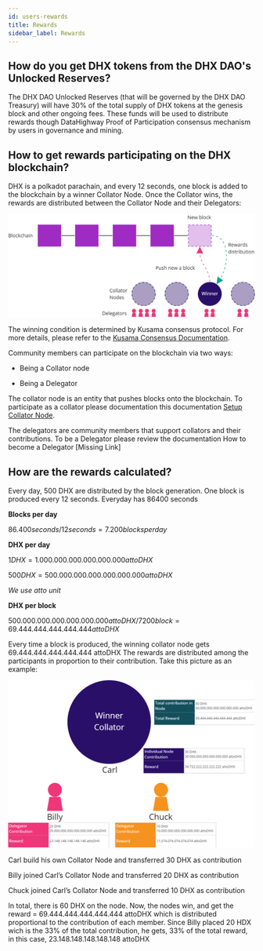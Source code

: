 ```yaml
---
id: users-rewards
title: Rewards
sidebar_label: Rewards
---
```


## How do you get DHX tokens from the DHX DAO's Unlocked Reserves?


The DHX DAO Unlocked Reserves (that will be governed by the DHX DAO Treasury) will have 30% of the total supply of DHX tokens at the genesis block and other ongoing fees. These funds will be used to distribute rewards though DataHighway Proof of Participation consensus mechanism by users in governance and mining.

## How to get rewards participating on the DHX blockchain?

DHX is a polkadot parachain, and every 12 seconds, one block is added to the blockchain by a winner Collator Node. Once the Collator wins, the rewards are distributed between the Collator Node and their Delegators:

![Collator-Delegator](/static/img/tutorial/Collator-Delegator.png)

The winning condition is determined by Kusama consensus protocol. For more details, please 
refer to the <a href="https://guide.kusama.network/docs/learn-consensus/" target="_blank" className="pretty-link pretty-link-colored">Kusama Consensus Documentation</a>.


Community members can participate on the blockchain via two ways:

* Being a Collator node

* Being a Delegator

The collator node is an entity that pushes blocks onto the blockchain. To participate as a collator please documentation this documentation <a href="https://dev.datahighway.com/docs/tutorials/tutorials-nodes-collators-setup/" target="_blank" className="pretty-link pretty-link-colored">Setup Collator Node</a>.

The delegators are community members that support collators and their contributions. To be a Delegator please review the documentation How to become a Delegator [Missing Link]

## How are the rewards calculated?
Every day, 500 DHX are distributed by the block generation. One block is produced every 12 seconds. Everyday has 86400 seconds
 
 
**Blocks per day**

$86.400 seconds / 12 seconds = 7.200 blocks per day$

**DHX per day**

$1DHX = 1.000.000.000.000.000.000 attoDHX$

$500 DHX = 500.000.000.000.000.000.000 attoDHX$

 *We use atto unit* 

**DHX per block**

$500.000.000.000.000.000.000 attoDHX / 7200 block = 69.444.444.444.444.444 attoDHX$

Every time a block is produced, the winning collator node gets 69.444.444.444.444.444 attoDHX
The rewards are distributed among the participants in proportion to their contribution.
Take this picture as an example:

![Collator_Contribution](/static/img/tutorial/Collator_Contribution.png)


Carl build his own Collator Node and transferred 30 DHX as contribution

Billy joined Carl’s Collator Node and transferred 20 DHX as contribution

Chuck joined Carl’s Collator Node and transferred 10 DHX as contribution

In total, there is 60 DHX on the node. Now, the nodes win, and get the reward = 69.444.444.444.444.444 attoDHX which is distributed proportional to the contribution of each member. Since Billy placed 20 HDX wich is the 33% of the total contribution, he gets, 33% of the total reward, in this case, 23.148.148.148.148.148 attoDHX




